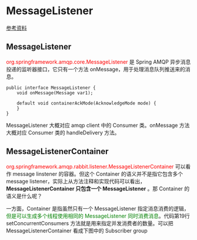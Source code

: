 # MessageListener
[参考资料](https://www.cnblogs.com/gordonkong/p/7115155.html)


## MessageListener
<font color=red>org.springframework.amqp.core.MessageListener</font> 是 Spring AMQP 异步消息投递的监听器接口，它只有一个方法 onMessage，用于处理消息队列推送来的消息。
	
	public interface MessageListener {
	    void onMessage(Message var1);
	
	    default void containerAckMode(AcknowledgeMode mode) {
	    }
	}

MessageListener 大概对应 amqp client 中的 Consumer 类。onMessage 方法大概对应 Consumer 类的 handleDelivery 方法。

## MessageListenerContainer

<font color=red>org.springframework.amqp.rabbit.listener.MessageListenerContainer</font> 可以看作 message linstener 的容器。但这个 Container 的语义并不是指它包含多个 message listener，实际上从方法注释和实现代码可以看出，**MessageListenerContainer 只包含一个 MessageListener** 。那 Container 的语义是什么呢？

一方面，Container 是指虽然只有一个 MessageListener 指定消息消费的逻辑，<font color=green>但是可以生成多个线程使用相同的 MessageListener 同时消费消息</font>。代码第19行 setConcurrentConsumers 方法就是用来指定并发消费者的数量。可以把 MessageListenerContainer 看成下图中的 Subscriber group
